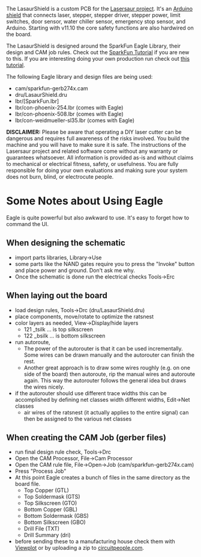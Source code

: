 
The LasaurShield is a custom PCB for the [Lasersaur project](http://lasersaur.com). It's an [Arduino](http://arduino.cc/) [shield](http://arduino.cc/en/Main/ArduinoShields) that connects laser, stepper, stepper driver, stepper power, limit switches, door sensor, water chiller sensor, emergency stop sensor, and Arduino. Starting with v11.10 the core safety functions are also hardwired on the board.

The LasaurShield is designed around the SparkFun Eagle Library, their design and CAM job rules. Check out the [SparkFun Tutorial](http://www.sparkfun.com/tutorials/108) if you are new to this. If you are interesting doing your own production run check out [this tutorial](http://www.sparkfun.com/tutorials/109).


The following Eagle library and design files are being used:

- cam/sparkfun-gerb274x.cam
- dru/LasaurShield.dru
- lbr/[SparkFun.lbr]
- lbr/con-phoenix-254.lbr (comes with Eagle)
- lbr/con-phoenix-508.lbr (comes with Eagle)
- lbr/con-weidmueller-sl35.lbr (comes with Eagle)


**DISCLAIMER:** Please be aware that operating a DIY laser cutter can be dangerous and requires full awareness of the risks involved. You build the machine and you will have to make sure it is safe. The instructions of the Lasersaur project and related software come without any warranty or guarantees whatsoever. All information is provided as-is and without claims to mechanical or electrical fitness, safety, or usefulness. You are fully responsible for doing your own evaluations and making sure your system does not burn, blind, or electrocute people.

Some Notes about Using Eagle
=============================

Eagle is quite powerful but also awkward to use. It's easy to forget how to command the UI.

When designing the schematic
------------------------------
- import parts libraries, Library->Use
- some parts like the NAND gates require you to press the "Invoke" button and place power and ground. Don't ask me why.
- Once the schematic is done run the electrical checks Tools->Erc

When laying out the board
--------------------------
- load design rules, Tools->Drc  (dru/LasaurShield.dru)
- place components, move/rotate to optimize the ratsnest
- color layers as needed, View->Display/hide layers
  - 121 _tsilk  ... is top silkscreen
  - 122 _bsilk  ... is bottom silkscreen
- run autoroute, 
  - The power of the autorouter is that it can be used incrementally. Some wires can be drawn manually and the autorouter can finish the rest. 
  - Another great approach is to draw some wires roughly (e.g. on one side of the board) then autoroute, rip the manual wires and autoroute again. This way the autorouter follows the general idea but draws the wires nicely.
- if the autorouter should use different trace widths this can be accomplished by defining net classes width different widths, Edit->Net classes
  - air wires of the ratsnest (it actually applies to the entire signal) can then be assigned to the various net classes

When creating the CAM Job (gerber files)
-----------------------------------------
- run final design rule check, Tools->Drc
- Open the CAM Processor, File->Cam Processor
- Open the CAM rule file, File->Open->Job   (cam/sparkfun-gerb274x.cam)
- Press "Process Job"
- At this point Eagle creates a bunch of files in the same directory as the board file. 
  - Top Copper (GTL)
  - Top Soldermask (GTS)
  - Top Silkscreen (GTO)
  - Bottom Copper (GBL)
  - Bottom Soldermask (GBS)
  - Bottom Silkscreen (GBO)
  - Drill File (TXT)
  - Drill Summary (dri)
- before sending these to a manufacturing house check them with [Viewplot](http://www.viewplot.com/) or by uploading a zip to [circuitpeople.com](http://circuitpeople.com/).



